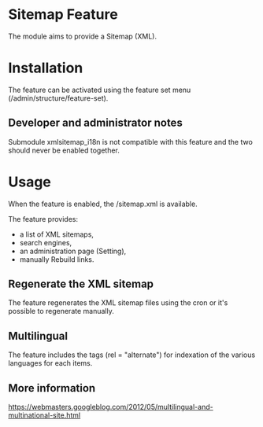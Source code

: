 Sitemap Feature
======================

The module aims to provide a Sitemap (XML).

# Installation

The feature can be activated using the feature set menu
(/admin/structure/feature-set).

## Developer and administrator notes

Submodule xmlsitemap_i18n is not compatible with this feature and the two
should never be enabled together.

# Usage

When the feature is enabled, the /sitemap.xml is available.

The feature provides:
- a list of XML sitemaps,
- search engines,
- an administration page (Setting),
- manually Rebuild links.

## Regenerate the XML sitemap
The feature regenerates the XML sitemap files using the cron or it's possible to
regenerate manually.

## Multilingual
The feature includes the tags (rel = "alternate") for indexation of the
various languages for each items.

## More information
https://webmasters.googleblog.com/2012/05/multilingual-and-multinational-site.html
